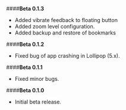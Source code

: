 ####**Beta 0.1.3**
- Added vibrate feedback to floating button
- Added zoom level configuration.
- Added backup and restore of bookmarks

####**Beta 0.1.2**
- Fixed bug of app crashing in Lollipop (5.x).

####**Beta 0.1.1**
- Fixed minor bugs.

####**Beta 0.1.0**
- Initial beta release.

